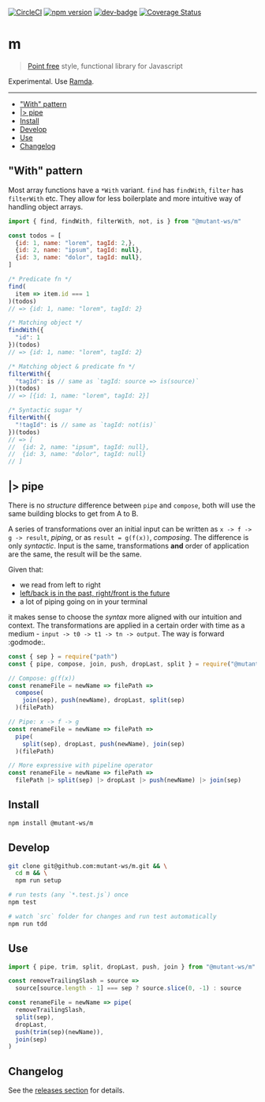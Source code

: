 <!-- markdownlint-disable first-line-h1 line-length -->

[![CircleCI](https://circleci.com/gh/mutant-ws/m.svg?style=svg)](https://circleci.com/gh/mutant-ws/m)
[![npm version](https://badge.fury.io/js/%40mutant-ws%2Fm.svg)](https://badge.fury.io/js/%40mutant-ws%2Fm)
[![dev-badge](https://david-dm.org/mutant-ws/m.svg)](https://david-dm.org/mutant-ws/m)
[![Coverage Status](https://coveralls.io/repos/github/mutant-ws/m/badge.svg)](https://coveralls.io/github/mutant-ws/m)

# m

> [Point free](https://en.wikipedia.org/wiki/Tacit_programming) style, functional library for Javascript

Experimental. Use [Ramda](https://github.com/ramda/ramda).

---

<!-- vim-markdown-toc GFM -->

* ["With" pattern](#with-pattern)
* [|> pipe](#-pipe)
* [Install](#install)
* [Develop](#develop)
* [Use](#use)
* [Changelog](#changelog)

<!-- vim-markdown-toc -->

## "With" pattern

Most array functions have a `*With` variant. `find` has `findWith`, `filter` has `filterWith` etc. They allow for less boilerplate and more intuitive way of handling object arrays.

```js
import { find, findWith, filterWith, not, is } from "@mutant-ws/m"

const todos = [
  {id: 1, name: "lorem", tagId: 2,},
  {id: 2, name: "ipsum", tagId: null},
  {id: 3, name: "dolor", tagId: null},
]
```

```js
/* Predicate fn */
find(
  item => item.id === 1
)(todos)
// => {id: 1, name: "lorem", tagId: 2}

/* Matching object */
findWith({
  "id": 1
})(todos)
// => {id: 1, name: "lorem", tagId: 2}

/* Matching object & predicate fn */
filterWith({
  "tagId": is // same as `tagId: source => is(source)`
})(todos)
// => [{id: 1, name: "lorem", tagId: 2}]

/* Syntactic sugar */
filterWith({
  "!tagId": is // same as `tagId: not(is)`
})(todos)
// => [
//  {id: 2, name: "ipsum", tagId: null}, 
//  {id: 3, name: "dolor", tagId: null}
// ]
```

## |> pipe

There is no _structure_ difference between `pipe` and `compose`, both will use the same building blocks to get from A to B.

A series of transformations over an initial input can be written as `x -> f -> g -> result`, _piping_, or as `result = g(f(x))`, _composing_. The difference is only _syntactic_. Input is the same, transformations **and** order of application are the same, the result will be the same.

Given that:

* we read from left to right
* [left/back is in the past, right/front is the future](https://medium.com/@cwodtke/the-intuitive-and-the-unlearnable-cccffd9a762)
* a lot of piping going on in your terminal

it makes sense to choose the _syntax_ more aligned with our intuition and context. The transformations are applied in a certain order with time as a medium - `input -> t0 -> t1 -> tn -> output`. The way is forward :godmode:.

```js
const { sep } = require("path")
const { pipe, compose, join, push, dropLast, split } = require("@mutant-ws/m")

// Compose: g(f(x))
const renameFile = newName => filePath =>
  compose(
    join(sep), push(newName), dropLast, split(sep)
  )(filePath)

// Pipe: x -> f -> g
const renameFile = newName => filePath =>
  pipe(
    split(sep), dropLast, push(newName), join(sep)
  )(filePath)

// More expressive with pipeline operator
const renameFile = newName => filePath =>
  filePath |> split(sep) |> dropLast |> push(newName) |> join(sep)
```

## Install

```bash
npm install @mutant-ws/m
```

## Develop

```bash
git clone git@github.com:mutant-ws/m.git && \
  cd m && \
  npm run setup

# run tests (any `*.test.js`) once
npm test

# watch `src` folder for changes and run test automatically
npm run tdd
```

## Use

```js
import { pipe, trim, split, dropLast, push, join } from "@mutant-ws/m"

const removeTrailingSlash = source =>
  source[source.length - 1] === sep ? source.slice(0, -1) : source

const renameFile = newName => pipe(
  removeTrailingSlash,
  split(sep),
  dropLast,
  push(trim(sep)(newName)),
  join(sep)
)
```

## Changelog

See the [releases section](https://github.com/mutant-ws/m/releases) for details.
